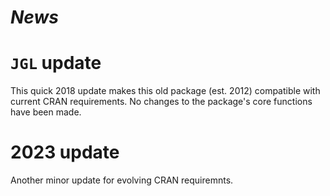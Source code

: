 # *News*

# `JGL` update
This quick 2018 update makes this old package (est. 2012) compatible with current CRAN requirements. 
No changes to the package's core functions have been made.

# 2023 update
Another minor update for evolving CRAN requiremnts.
